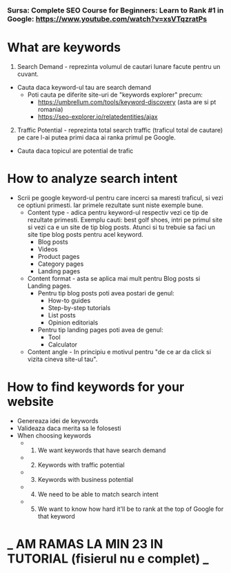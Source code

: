 ### Sursa: Complete SEO Course for Beginners: Learn to Rank #1 in Google: https://www.youtube.com/watch?v=xsVTqzratPs

# What are keywords

1. Search Demand - reprezinta volumul de cautari lunare facute pentru un cuvant.

- Cauta daca keyword-ul tau are search demand
  - Poti cauta pe diferite site-uri de "keywords explorer" precum:
    - https://umbrellum.com/tools/keyword-discovery (asta are si pt romania)
    - https://seo-explorer.io/relatedentities/ajax

2. Traffic Potential - reprezinta total search traffic (traficul total de cautare) pe care l-ai putea primi daca ai ranka primul pe Google.

- Cauta daca topicul are potential de trafic

# How to analyze search intent

- Scrii pe google keyword-ul pentru care incerci sa maresti traficul, si vezi ce optiuni primesti. Iar primele rezultate sunt niste exemple bune.
  - Content type - adica pentru keyword-ul respectiv vezi ce tip de rezultate primesti. Exemplu cauti: best golf shoes, intri pe primul site si vezi ca e un site de tip blog posts. Atunci si tu trebuie sa faci un site tipe blog posts pentru acel keyword.
    - Blog posts
    - Videos
    - Product pages
    - Category pages
    - Landing pages
  - Content format - asta se aplica mai mult pentru Blog posts si Landing pages.
    - Pentru tip blog posts poti avea postari de genul:
      - How-to guides
      - Step-by-step tutorials
      - List posts
      - Opinion editorials
    - Pentru tip landing pages poti avea de genul:
      - Tool
      - Calculator
  - Content angle - In principiu e motivul pentru "de ce ar da click si vizita cineva site-ul tau".

# How to find keywords for your website

- Genereaza idei de keywords
- Valideaza daca merita sa le folosesti
- When choosing keywords
  - 1. We want keywords that have search demand
  - 2. Keywords with traffic potential
  - 3. Keywords with business potential
  - 4. We need to be able to match search intent
  - 5. We want to know how hard it'll be to rank at the top of Google for that keyword

# _ AM RAMAS LA MIN 23 IN TUTORIAL (fisierul nu e complet) _
